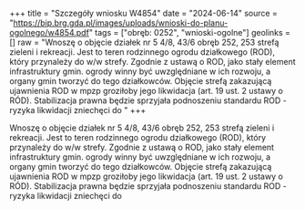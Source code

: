 +++
title = "Szczegóły wniosku W4854"
date = "2024-06-14"
source = "https://bip.brg.gda.pl/images/uploads/wnioski-do-planu-ogolnego/w4854.pdf"
tags = ["obręb: 0252", "wnioski-ogolne"]
geolinks = []
raw = "Wnoszę o objęcie działek nr 5 4/8, 43/6 obręb 252, 253 strefą zieleni i rekreacji. Jest to teren  rodzinnego ogrodu działkowego (ROD), który przynależy do w/w strefy. Zgodnie z ustawą o ROD, jako stały  element infrastruktury gmin. ogrody winny być uwzględniane w ich rozwoju, a organy gmin tworzyć do tego działkowców. Objęcie strefą zakazującą ujawnienia ROD w mpzp groziłoby jego likwidacja (art. 19 ust. 2 ustawy o RÓD). Stabilizacja prawna będzie sprzyjała podnoszeniu standardu ROD - ryzyka likwidacji zniechęci do  "
+++

Wnoszę o objęcie działek nr 5 4/8, 43/6 obręb 252, 253 strefą zieleni i rekreacji. Jest to teren
 rodzinnego ogrodu działkowego (ROD), który przynależy do w/w strefy. Zgodnie z ustawą o ROD, jako stały
 element infrastruktury gmin. ogrody winny być uwzględniane w ich rozwoju, a organy gmin tworzyć do tego
działkowców. Objęcie strefą zakazującą ujawnienia ROD w mpzp groziłoby jego likwidacja (art. 19 ust. 2 ustawy
o RÓD). Stabilizacja prawna będzie sprzyjała podnoszeniu standardu ROD - ryzyka likwidacji zniechęci do
 


